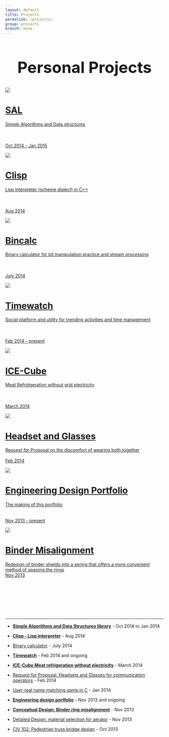 ```yaml
---
layout: default
title: Projects
permalink: /projects/
group: projects
branch: base
---
```


<h1 style="text-align:center;font-size:50px;">Personal Projects</h1>

<div class="gallery">

<a href="sal/"><div class="box">
<img src="/res/projects/lemonpi.png"/>
<span class="caption">
<h1 class="caption-title">SAL</h1>
Simple Algorithms and Data structures<br><br><br><br>
Oct 2014 - Jan 2015
</span>
</div></a>

<a href="clisp/"><div class="box">
<img src="clisp.png"/>
<span class="caption">
<h1 class="caption-title">Clisp</h1>
Lisp interpreter (scheme dialect) in C++<br><br><br><br>
Aug 2014
</span>
</div></a>

<a href="bincalc/"><div class="box">
<img src="bincalc.png"/>
<span class="caption">
<h1 class="caption-title">Bincalc</h1>
Binary calculator for bit manipulation practice and stream processing<br><br><br><br>
July 2014
</span>
</div></a>

<a href="timewatch/"><div class="box">
<img src="timewatch.png"/>
<span class="caption">
<h1 class="caption-title">Timewatch</h1>
Social platform and utility for trending activities and time management <br><br><br><br>
Feb 2014 - present
</span>
</div></a>

<a href="icecube/"><div class="box">
<img src="icecube.png"/>
<span class="caption">
<h1 class="caption-title">ICE-Cube</h1>
Meat Refridgeration without grid electricity <br><br><br><br>
March 2014
</span>
</div></a>

<a href="headset/"><div class="box">
<img src="headset.jpg"/>
<span class="caption">
<h1 class="caption-title">Headset and Glasses</h1>
Request for Proposal on the discomfort of wearing both together <br><br>
Feb 2014
</span>
</div></a>


<a href="portfolio/"><div class="box">
<img src="portfolio.jpg"/>
<span class="caption">
<h1 class="caption-title">Engineering Design Portfolio</h1>
The making of this portfolio <br><br><br>
Nov 2013 - present
</span>
</div></a>

<a href="binder/"><div class="box">
<img src="binder.jpg"/>
<span class="caption">
<h1 class="caption-title">Binder Misalignment</h1>
Redesign of binder shields into a spring that offers a more convenient method of opening the rings <br>
Nov 2013
</span>
</div></a>

</div>

<br><br><br><br><br><br>

 --------------------------
 - [**Simple Algorithms and Data Structures library**](sal/) - Oct 2014 to Jan 2014

 - [**Clisp - Lisp interpreter**](clisp/) - Aug 2014
 
 - [Binary calculator](bincalc/) - July 2014
 
 - [**Timewatch**](timewatch/) - Feb 2014 and ongoing
 
 - [**ICE-Cube Meat refrigeration without electricity**](icecube/) - March 2014
 
 - [Request for Proposal: Headsets and Glasses for communication operators](headset/) - Feb 2014
 
 - [User-real name matching game in C](namegame/) - Jan 2014
 
 - [**Engineering design portfolio**](portfolio/) - Nov 2013 and ongoing
 
 - [**Conceptual Design: Binder ring misalignment**](binder/) - Nov 2013
 
 - [Detailed Design: material selection for aerator](aerator.html) - Nov 2013
 
 - [CIV 102: Pedestrian truss bridge design](bridgedesign/) - Oct 2013

